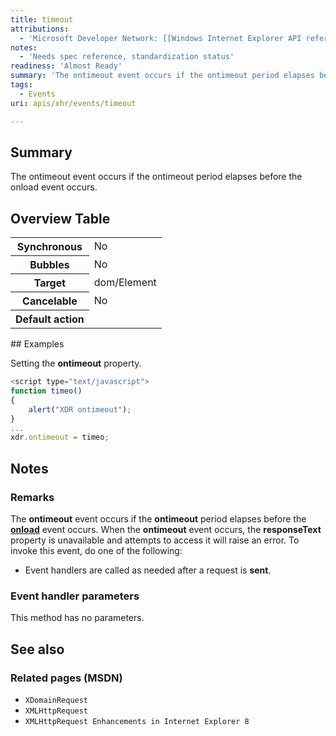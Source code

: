```yaml
---
title: timeout
attributions:
  - 'Microsoft Developer Network: [[Windows Internet Explorer API reference](http://msdn.microsoft.com/en-us/library/ie/hh828809%28v=vs.85%29.aspx) Article]'
notes:
  - 'Needs spec reference, standardization status'
readiness: 'Almost Ready'
summary: 'The ontimeout event occurs if the ontimeout period elapses before the onload event occurs.'
tags:
  - Events
uri: apis/xhr/events/timeout

---
```

## Summary

The ontimeout event occurs if the ontimeout period elapses before the onload event occurs.

## Overview Table

<table class="wikitable">
<tr>
<th>
Synchronous

</th>
<td>
No

</td>
</tr>
<tr>
<th>
Bubbles

</th>
<td>
No

</td>
</tr>
<tr>
<th>
Target

</th>
<td>
dom/Element

</td>
</tr>
<tr>
<th>
Cancelable

</th>
<td>
No

</td>
</tr>
<tr>
<th>
Default action

</th>
<td>
</td>
</tr>
</table>
## Examples

Setting the **ontimeout** property.

``` js
<script type="text/javascript">
function timeo()
{
    alert("XDR ontimeout");
}
...
xdr.ontimeout = timeo;
```

## Notes

### Remarks

The **ontimeout** event occurs if the **ontimeout** period elapses before the [**onload**](/apis/xhr/events/load) event occurs. When the **ontimeout** event occurs, the **responseText** property is unavailable and attempts to access it will raise an error. To invoke this event, do one of the following:

-   Event handlers are called as needed after a request is **sent**.

### Event handler parameters

This method has no parameters.

## See also

### Related pages (MSDN)

-   `XDomainRequest`
-   `XMLHttpRequest`
-   `XMLHttpRequest Enhancements in Internet Explorer 8`
